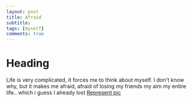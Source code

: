 ```yaml
---
layout: post
title: Afraid
subtitle: 
tags: [myself]
comments: true
---
```


# Heading
  Life is very complicated, it forces me to think about myself. I don't know why, but it makes me afraid, afraid of losing my friends my aim my entire life.. which i guess I already lost
 [Represent pic](https://www.google.com/search?tbs=simg:CAQS5gEJx6JliC04C2ka2gELELCMpwgaOgo4CAQSFJsnhB6rPosVrzbMF9c5xjTeLaccGho4iKdfnPyw7xtrwh3FmTxy9EXM9AJz1VMU-iAFMAQMCxCOrv4IGgoKCAgBEgRkbN5YDAsQne3BCRp7ChkKBnN1bnNldNqliPYDCwoJL20vMDFiMnc1ChUKA3NlYdqliPYDCgoIL20vMDZucHgKFQoDc3Vu2qWI9gMKCggvbS8wNm1fcAoXCgViZWFjaNqliPYDCgoIL20vMGIzeXIKFwoFb2NlYW7apYj2AwoKCC9tLzA1a3E0DA&sxsrf=ALeKk02daCYwoMjhEfH59q-9CcikoRlgiA:1628015183351&q=unique+sun+photography&tbm=isch&sa=X&ved=2ahUKEwjH2cSVvZXyAhV7xDgGHXxPDdkQ2A4oAXoECAEQBA&biw=360&bih=717&dpr=2#imgrc=abdbYP_mo4xvvM)
